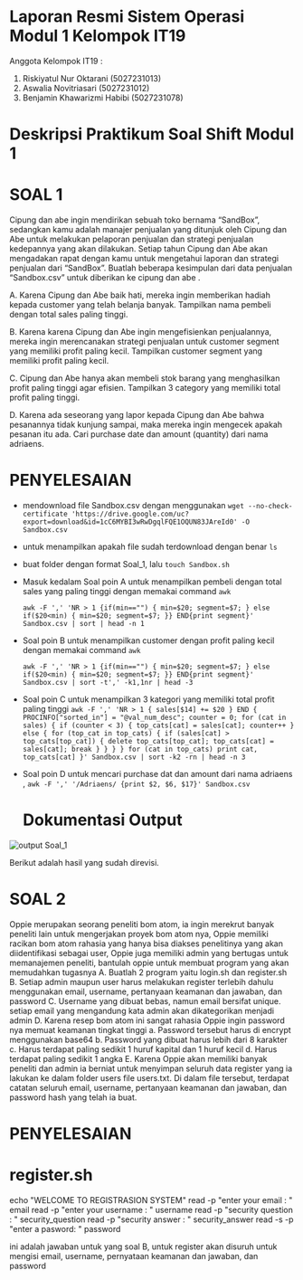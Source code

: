 # Laporan Resmi Sistem Operasi Modul 1 Kelompok IT19

Anggota Kelompok IT19 : 
1. Riskiyatul Nur Oktarani (5027231013)
2. Aswalia Novitriasari (5027231012)
3. Benjamin Khawarizmi Habibi (5027231078)

# Deskripsi Praktikum Soal Shift Modul 1 
# SOAL 1
Cipung dan abe ingin mendirikan sebuah toko bernama “SandBox”, sedangkan kamu adalah manajer penjualan yang ditunjuk oleh Cipung dan Abe untuk melakukan pelaporan penjualan dan strategi penjualan kedepannya yang akan dilakukan. Setiap tahun Cipung dan Abe akan mengadakan rapat dengan kamu untuk mengetahui laporan dan strategi penjualan dari “SandBox”. Buatlah beberapa kesimpulan dari data penjualan “Sandbox.csv” untuk diberikan ke cipung dan abe .

A. Karena Cipung dan Abe baik hati, mereka ingin memberikan hadiah kepada customer yang telah belanja banyak. Tampilkan nama pembeli dengan total sales paling tinggi.

B. Karena karena Cipung dan Abe ingin mengefisienkan penjualannya, mereka ingin merencanakan strategi penjualan untuk customer segment yang memiliki profit paling kecil. Tampilkan customer segment yang memiliki profit paling kecil.

C. Cipung dan Abe hanya akan membeli stok barang yang menghasilkan profit paling tinggi agar efisien. Tampilkan 3 category yang memiliki total profit paling tinggi.

D. Karena ada seseorang yang lapor kepada Cipung dan Abe bahwa pesanannya tidak kunjung sampai, maka mereka ingin mengecek apakah pesanan itu ada. Cari purchase date dan amount (quantity) dari nama adriaens.

# PENYELESAIAN
- mendownload file Sandbox.csv dengan menggunakan
  ```wget --no-check-certificate 'https://drive.google.com/uc?export=download&id=1cC6MYBI3wRwDgqlFQE1OQUN83JAreId0' -O Sandbox.csv```
- untuk menampilkan apakah file sudah terdownload dengan benar
  ```ls```
- buat folder dengan format Soal_1, lalu
  ```touch Sandbox.sh```
- Masuk kedalam Soal poin A untuk menampilkan pembeli dengan total sales yang paling tinggi dengan memakai command ```awk```
  
  ```awk -F ',' 'NR > 1 {if(min=="") { min=$20; segment=$7; } else if($20<min) { min=$20; segment=$7; }} END{print segment}' Sandbox.csv | sort | head -n 1```
- Soal poin B untuk menampilkan customer dengan profit paling kecil dengan memakai command ```awk```
  
  ```awk -F ',' 'NR > 1 {if(min=="") { min=$20; segment=$7; } else if($20<min) { min=$20; segment=$7; }} END{print segment}' Sandbox.csv | sort -t',' -k1,1nr | head -3```
- Soal poin C untuk menampilkan 3 kategori yang memiliki total profit paling tinggi
  ```awk -F ',' 'NR > 1 { sales[$14] += $20 } END { PROCINFO["sorted_in"] = "@val_num_desc"; counter = 0; for (cat in sales) { if (counter < 3) { top_cats[cat] = sales[cat]; counter++ } else { for (top_cat in top_cats) { if (sales[cat] > top_cats[top_cat]) { delete top_cats[top_cat]; top_cats[cat] = sales[cat]; break } } } } for (cat in top_cats) print cat, top_cats[cat] }' Sandbox.csv | sort -k2 -rn | head -n 3```
  
- Soal poin D untuk mencari purchase dat dan amount dari nama adriaens ,
  ```awk -F ',' '/Adriaens/ {print $2, $6, $17}' Sandbox.csv```

  # Dokumentasi Output
![output Soal_1](https://github.com/Nopitrasari/Sisop-1-2024-MH-IT19/assets/151106171/d5c71589-237a-4a51-bbca-556a24542f7e)

Berikut adalah hasil yang sudah direvisi. 


# SOAL 2
Oppie merupakan seorang peneliti bom atom, ia ingin merekrut banyak peneliti lain untuk mengerjakan proyek bom atom nya, Oppie memiliki racikan bom atom rahasia yang hanya bisa diakses penelitinya yang akan diidentifikasi sebagai user, Oppie juga memiliki admin yang bertugas untuk memanajemen peneliti,  bantulah oppie untuk membuat program yang akan memudahkan tugasnya 
A. Buatlah 2 program yaitu login.sh dan register.sh
B. Setiap admin maupun user harus melakukan register terlebih dahulu menggunakan email, username, pertanyaan keamanan dan jawaban, dan password
C. Username yang dibuat bebas, namun email bersifat unique. setiap email yang mengandung kata admin akan dikategorikan menjadi admin 
D. Karena resep bom atom ini sangat rahasia Oppie ingin password nya memuat keamanan tingkat tinggi
      a. Password tersebut harus di encrypt menggunakan base64
      b. Password yang dibuat harus lebih dari 8 karakter
      c. Harus terdapat paling sedikit 1 huruf kapital dan 1 huruf kecil
      d. Harus terdapat paling sedikit 1 angka 
E. Karena Oppie akan memiliki banyak peneliti dan admin ia berniat untuk menyimpan seluruh data register yang ia lakukan ke dalam folder users file users.txt. Di dalam file tersebut, terdapat catatan seluruh email, username, pertanyaan keamanan dan jawaban, dan password hash yang telah ia buat.
# PENYELESAIAN
# register.sh
echo "WELCOME TO REGISTRASION SYSTEM"
read -p "enter your email : " email
read -p "enter your username : " username
read -p "security question : " security_question
read -p "security answer : " security_answer
read -s -p "enter a pasword: " password

ini adalah jawaban untuk yang soal B, untuk register akan disuruh untuk mengisi email, username, pernyataan keamanan dan jawaban, dan password


